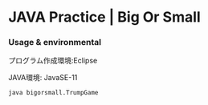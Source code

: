 # JAVA Practice | Big Or Small 

### Usage & environmental
プログラム作成環境:Eclipse

JAVA環境: JavaSE-11

```
java bigorsmall.TrumpGame
```
